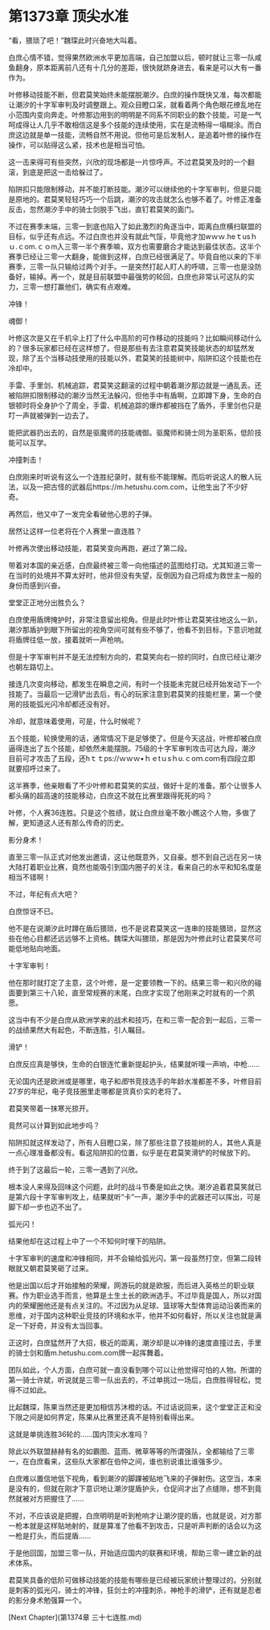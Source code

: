 # 第1373章 顶尖水准

“看，猥琐了吧！”魏琛此时兴奋地大叫着。

白庶心情不错，觉得果然欧洲水平更加高端，自己加盟以后，顿时就让三零一队咸鱼翻身，原本距离前八还有十几分的差距，很快就跻身进去，看来是可以大有一番作为。

叶修移动技能不断，但君莫笑始终未能摆脱潮汐。白庶的操作既快又准，每次都能让潮汐的十字军审判及时调整跟上。观众目瞪口呆，就看着两个角色眼花缭乱地在小范围内变向奔走。叶修那边用到的明明是不同系不同职业的数个技能，可是一气呵成得让人几乎不敢相信这是多个技能的连续使用，实在是流畅得一塌糊涂。而白庶这边就是单一技能，流畅自然不用说。但他可是后发制人，是追着叶修的操作在操作，可以贴得这么紧，技术也是相当可怕。

这一击来得可有些突然，兴欣的现场都是一片惊呼声。不过君莫笑及时的一个翻滚，到底是把这一击给躲过了。

陷阱扣只能限制移动，并不能打断技能。潮汐可以继续他的十字军审判，但是只能是原地的。君莫笑轻轻巧巧一个后跳，潮汐的攻击就怎么也够不着了。叶修正准备反击，忽然潮汐手中的骑士剑脱手飞出，直钉君莫笑的面门。

不过在赛季末端，三零一到底也陷入了如此激烈的角逐当中，距离白庶横扫联盟的目标，似乎还有点远。不过白庶也并没有就此气馁，毕竟他才加wｗｗ.heｔusｈｕ.ｃom.ｃｏm入三零一半个赛季嘛，双方也需要磨合才能达到最佳状态。这半个赛季已经让三零一大翻身，能做到这样，白庶已经很满足了。毕竟自他以来的下半赛季，三零一队只输给过两个对手。一是突然打起人盯人的呼啸，三零一也是没防备好，输掉。再一个，就是目前联盟中最强势的轮回，白庶也非常认可这队的实力，三零一想打赢他们，确实有点艰难。

冲锋！

魂御！

叶修这次是又在千机伞上打了什么中高阶的可作移动的技能吗？比如瞬间移动什么的？很多玩家都已经在这样想了。但是那些有去注意君莫笑技能状态的却猛然发现，除了五个当移动技使用的技能以外，君莫笑的技能树中，陷阱扣这个技能也在冷却中。

手雷、手里剑、机械追踪，君莫笑这翻滚的过程中朝着潮汐那边就是一通乱丢。还被陷阱扣限制移动的潮汐当然无法躲闪，但他手中有盾啊，立即蹲下身，生命的白银顿时将全身护个了周全，手雷、机械追踪的爆炸都被挡在了盾外，手里剑也只是叮一声就被弹到一边去了。

能把武器扔出去的，自然是驱魔师的技能魂御。驱魔师和骑士同为圣职系，低阶技能可以互学。

冲撞刺击！

白庶刚来时听说有这么一个连胜纪录时，就有些不能理解。而后听说这人的散人玩法，以及一把古怪的武器后https://m.hetushu.com.com，让他生出了不少好奇。

再然后，他又中了一发完全看破他心思的子弹。

居然让这样一位老将在个人赛里一直连胜？

叶修再次使出移动技能，君莫笑变向再跑，避过了第二段。

带着对本国的亲近感，白庶最终被三零一向他描述的蓝图给打动。尤其知道三零一在当时的处境并不算太好时，他非但没有失望，反倒因为自己将成为救世主一般的身份而感到兴奋。

堂堂正正地分出胜负么？

白庶使用盾牌掩护时，非常注意留出视角。但是此时叶修让君莫笑往地这么一趴，潮汐那盾护到眼下所留出的视角空间可就有些不够了，他看不到目标，下意识地就将盾牌往低一放，接着就听一声枪响。

但是十字军审判并不是无法控制方向的，君莫笑向右一掠的同时，白庶已经让潮汐也朝左路切上。

接连几次变向移动，都发生在瞬息之间，有时一个技能未完就已经开始发动下一个技能了。当最后一记滑铲出去后，有心的玩家注意到君莫笑的技能栏里，第一个使用的技能弧光闪冷却都还没有好。

冷却，就意味着使用，可是，什么时候呢？

五个技能，轮换使用的话，通常情况下是足够使了。但是今天这战，叶修却被白庶逼得连出了五个技能，却依然未能摆脱。75级的十字军审判攻击可达九段，潮汐目前可才攻击了五段，还hｔｔps://ｗｗｗ•ｈｅtｕsｈu.ｃoｍ.coｍ有四段立即就要招呼过来了。

这半赛季，他亲眼看了不少叶修和君莫笑的实战，做好十足的准备。那个让很多人都头痛的超高速的技能移动，白庶这不就在比赛里跟得死死的吗？

叶修，个人赛36连胜。只是这个胜绩，就让白庶丝毫不敢小瞧这个人物，多做了解，更知道这人还有那么传奇的历史。

影分身术！

直至三零一队正式对他发出邀请，这让他既意外，又自豪。想不到自己远在另一块大陆打着职业比赛，竟然也能吸引到国内圈子的关注，看来自己的水平和知名度是相当不错啊！

不过，年纪有点大吧？

白庶惊讶不已。

他不是在说潮汐此时蹲在盾后猥琐，也不是说君莫笑这一连串的技能猥琐，显然这些在他心目都还远远够不上资格。魏琛大叫猥琐，那是因为叶修此时让君莫笑尽可能低地贴向地面。

十字军审判！

他在那时就打定了主意，这个叶修，是一定要领教一下的。结果三零一和兴欣的碰面要到第三十八轮，直至常规赛的末尾，白庶才实现了他刚来之时就有的一个夙愿。

这当中有不少是白庶从欧洲学来的战术和技巧，在和三零一配合到一起后，三零一的战绩果然大有起色，不断连胜，引人瞩目。

滑铲！

白庶反应真是够快，生命的白银连忙重新提起护头，结果就听噗一声响，中枪……

无论国内还是欧洲或是哪里，电子和*图*书竞技选手的年龄水准都差不多，叶修目前27岁的年纪，电子竞技圈里走哪都是货真价实的老将了。

君莫笑带着一抹寒光掠开。

竟然可以计算到如此地步吗？

陷阱扣就这样发动了，所有人目瞪口呆，除了那些注意了技能树的人，其他人真是一点心理准备都没有。看这陷阱扣的位置，似乎是在君莫笑滑铲的时候放下的。

终于到了这最后一轮，三零一遇到了兴欣。

根本没人来得及回味这个问题，此时的战斗节奏是如此之快。潮汐追着君莫笑就已是第六段十字军审判攻上，结果就听“卡”一声，潮汐手中的武器还可以挥出，可是脚下却一步也迈不出了。

弧光闪！

结果他却在这过程上中了一个不知何时埋下的陷阱。

十字军审判的速度和冲锋相同，并不会输给弧光闪，第一段虽然打空，但第二段转眼就又朝君莫笑砸了过来。

他是出国以后才开始接触的荣耀，网游玩的就是欧服，而后进入英格兰的职业联赛。作为职业选手而言，他算是土生土长的欧洲选手。不过毕竟是国人，所以对国内的荣耀圈他还是有点关注的。不过因为从足球、篮球等大型体育运动沿袭而来的思维，对于国内这种职业竞技的环境和水平，他并不如何看好，所以关注也就是满足一下好奇，并没有太当回事。

正这时，白庶猛然开了大招，极近的距离，潮汐却是以冲锋的速度直撞过去，手里的骑士剑和盾m.hetushu.com.com牌一起挥舞着。

团队如此，个人方面，白庶可就一直没看到哪个可以让他觉得可怕的人物。所谓的第一骑士许斌，听说就是三零一队出去的，不过单挑过一场后，白庶胜得轻松，觉得不过如此。

比起魏琛，陈果当然还是更加相信苏沐橙的话。不过话说回来，这个堂堂正正和没下限之间是如何界定，陈果从比赛里还真不是特别看得出来。

这就是单挑连胜36轮的……国内顶尖水准吗？

除此以外联盟赫赫有名的如霸图、蓝雨、微草等等的所谓强队，全都输给了三零一，在白庶看来，这些队大家都在伯仲之间，谁也别说谁比谁强多少。

白庶难以置信地低下视角，看到潮汐的脚踝被贴地飞来的子弹射伤。这空当，本来是没有的，但就在刚才下意识地让潮汐提盾护头，仓促间才出了点缝隙，想不到竟然就被对方把握住了……

不对，不应该说是把握，白庶明明是听到枪响才让潮汐提的盾，也就是说，对方那一枪本就是这样贴地射的，就是算准了他看不到攻击，只是听声判断的话会以为这一枪是打头，而后提盾……

于是他回国，加盟三零一队，开始适应国内的联赛和环境，帮助三零一建立新的战术体系。

君莫笑具备的低阶可做移动技能的技能有哪些是已经被玩家统计整理过的。分别就是刺客的弧光闪，骑士的冲锋，狂剑士的冲撞刺杀，神枪手的滑铲，还有就是忍者的影分身术勉强算一个。



[Next Chapter](第1374章 三十七连胜.md)